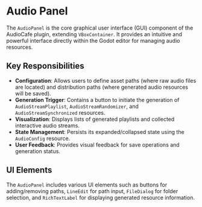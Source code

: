 # Audio Panel

The `AudioPanel` is the core graphical user interface (GUI) component of the AudioCafe plugin, extending `VBoxContainer`. It provides an intuitive and powerful interface directly within the Godot editor for managing audio resources.

## Key Responsibilities

*   **Configuration**: Allows users to define asset paths (where raw audio files are located) and distribution paths (where generated audio resources will be saved).
*   **Generation Trigger**: Contains a button to initiate the generation of `AudioStreamPlaylist`, `AudioStreamRandomizer`, and `AudioStreamSynchronized` resources.
*   **Visualization**: Displays lists of generated playlists and collected interactive audio streams.
*   **State Management**: Persists its expanded/collapsed state using the `AudioConfig` resource.
*   **User Feedback**: Provides visual feedback for save operations and generation status.

## UI Elements

The `AudioPanel` includes various UI elements such as buttons for adding/removing paths, `LineEdit` for path input, `FileDialog` for folder selection, and `RichTextLabel` for displaying generated resource information.